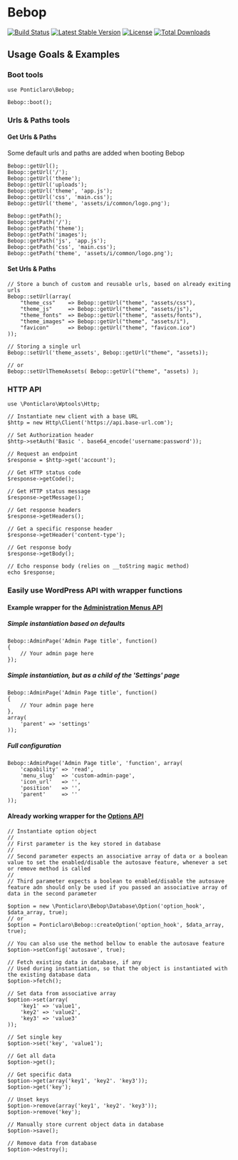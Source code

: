 Bebop
==================
[![Build Status](https://travis-ci.org/ponticlaro/bebop.svg?branch=feature/ci)](https://travis-ci.org/ponticlaro/bebop)
[![Latest Stable Version](https://poser.pugx.org/ponticlaro/bebop/v/stable.png)](https://packagist.org/packages/ponticlaro/bebop)
[![License](https://poser.pugx.org/ponticlaro/bebop/license.png)](https://packagist.org/packages/ponticlaro/bebop)
[![Total Downloads](https://poser.pugx.org/ponticlaro/bebop/downloads.png)](https://packagist.org/packages/ponticlaro/bebop)

## Usage Goals & Examples

### Boot tools

    use Ponticlaro\Bebop;
    
    Bebop::boot();

### Urls & Paths tools
#### Get Urls & Paths
Some default urls and paths are added when booting Bebop

    Bebop::getUrl();
    Bebop::getUrl('/');
    Bebop::getUrl('theme');
    Bebop::getUrl('uploads');
    Bebop::getUrl('theme', 'app.js');
    Bebop::getUrl('css', 'main.css');
    Bebop::getUrl('theme', 'assets/i/common/logo.png');
    
    Bebop::getPath();
    Bebop::getPath('/');
    Bebop::getPath('theme');
    Bebop::getPath('images');
    Bebop::getPath('js', 'app.js');
    Bebop::getPath('css', 'main.css');
    Bebop::getPath('theme', 'assets/i/common/logo.png');

#### Set Urls & Paths
	
	// Store a bunch of custom and reusable urls, based on already exiting urls
	Bebop::setUrl(array(
		"theme_css"    => Bebop::getUrl("theme", "assets/css"),
		"theme_js"     => Bebop::getUrl("theme", "assets/js"),
		"theme_fonts"  => Bebop::getUrl("theme", "assets/fonts"),
		"theme_images" => Bebop::getUrl("theme", "assets/i"),
		"favicon"      => Bebop::getUrl("theme", "favicon.ico")
	));
	
	// Storing a single url
	Bebop::setUrl('theme_assets', Bebop::getUrl("theme", "assets));
    
	// or
	Bebop::setUrlThemeAssets( Bebop::getUrl("theme", "assets) );

### HTTP API

    use \Ponticlaro\Wptools\Http;
    
    // Instantiate new client with a base URL
    $http = new Http\Client('https://api.base-url.com');
    
    // Set Authorization header
    $http->setAuth('Basic '. base64_encode('username:password'));
    
    // Request an endpoint
    $response = $http->get('account');
    
    // Get HTTP status code
    $response->getCode();
    
    // Get HTTP status message
    $response->getMessage();
    
    // Get response headers 
    $response->getHeaders();
    
    // Get a specific response header
    $response->getHeader('content-type');
    
    // Get response body
    $response->getBody();
    
    // Echo response body (relies on __toString magic method)
    echo $response;

### Easily use WordPress API with wrapper functions 

#### Example wrapper for the [Administration Menus API](http://codex.wordpress.org/Administration_Menus)

##### Simple instantiation based on defaults 

    Bebop::AdminPage('Admin Page title', function() 
    {    
        // Your admin page here
    });

##### Simple instantiation, but as a child of the 'Settings' page

    Bebop::AdminPage('Admin Page title', function() 
    {    
        // Your admin page here
    }, 
    array(
        'parent' => 'settings'
    ));

##### Full configuration

    Bebop::AdminPage('Admin Page title', 'function', array(
    	'capability' => 'read',
    	'menu_slug'  => 'custom-admin-page',
    	'icon_url'   => '',
    	'position'   => '',
    	'parent'     => ''
    ));

#### Already working wrapper for the [Options API](http://codex.wordpress.org/Options_API) 

	// Instantiate option object
	//
	// First parameter is the key stored in database
	//
	// Second parameter expects an associative array of data or a boolean value to set the enabled/disable the autosave feature, whenever a set or remove method is called 
	//
	// Third parameter expects a boolean to enabled/disable the autosave feature adn should only be used if you passed an associative array of data in the second parameter
	
    $option = new \Ponticlaro\Bebop\Database\Option('option_hook', $data_array, true);
	// or
	$option = Ponticlaro\Bebop::createOption('option_hook', $data_array, true);

	// You can also use the method bellow to enable the autosave feature
    $option->setConfig('autosave', true);

	// Fetch existing data in database, if any
	// Used during instantiation, so that the object is instantiated with the existing database data
    $option->fetch();

	// Set data from associative array
    $option->set(array(
    	'key1' => 'value1', 
		'key2' => 'value2',
		'key3' => 'value3'
	));

	// Set single key
    $option->set('key', 'value1');

	// Get all data
    $option->get();

	// Get specific data
	$option->get(array('key1', 'key2'. 'key3'));
    $option->get('key');

	// Unset keys
    $option->remove(array('key1', 'key2'. 'key3'));
    $option->remove('key');

	// Manually store current object data in database
    $option->save();

	// Remove data from database
    $option->destroy();